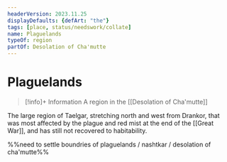```yaml
---
headerVersion: 2023.11.25
displayDefaults: {defArt: "the"}
tags: [place, status/needswork/collate]
name: Plaguelands
typeOf: region
partOf: Desolation of Cha'mutte
---
```

# Plaguelands
>[!info]+ Information
> A region in the [[Desolation of Cha'mutte]]

The large region of Taelgar, stretching north and west from Drankor, that was most affected by the plague and red mist at the end of the [[Great War]], and has still not recovered to habitability. 

%%need to settle boundries of plaguelands / nashtkar / desolation of cha'mutte%%